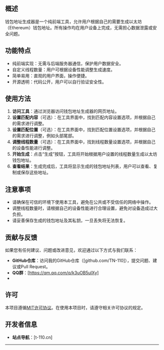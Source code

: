 ## 概述  
  
钱包地址生成器是一个纯前端工具，允许用户根据自己的需要生成以太坊（Ethereum）钱包地址。所有操作均在用户设备上完成，无需担心数据泄露或安全问题。  
  
## 功能特点  
  
- 纯前端实现：无需与后端服务器通信，保护用户数据安全。  
- 自定义线程数量：用户可根据设备性能调整生成速度。  
- 简单易用：直观的用户界面，操作便捷。  
- 开源透明：代码公开，用户可以自行验证安全性。  
  
## 使用方法  
  
1. **访问工具**：通过浏览器访问钱包地址生成器的网页地址。
2. **设置匹配内容**（可选）：在工具界面中，找到匹配内容设置选项，并根据自己的需求进行调整。
3. **设置匹配位置**（可选）：在工具界面中，找到匹配位置设置选项，并根据自己的需求进行调整，例如头部尾部。
4. **调整线程数量**（可选）：在工具界面中，找到线程数量设置选项，并根据自己的设备性能进行调整。
5. **开始生成**：点击“生成”按钮，工具将开始根据用户设置的线程数量生成以太坊钱包地址。
6. **查看结果**：生成完成后，工具将显示生成的钱包地址列表，用户可以查看、复制或保存这些地址。
  
## 注意事项  
  
- 请确保在可信的环境下使用本工具，避免在公共或不受信任的网络中操作。  
- 调整线程数量时，请根据自己的设备性能进行合理设置，避免对设备造成过大负担。  
- 请妥善保存生成的钱包地址及其私钥，一旦丢失将无法恢复。  
  
## 贡献与反馈  
  
如果您有任何建议、问题或改进意见，欢迎通过以下方式与我们联系：  
  
- **GitHub仓库**：访问我的GitHub仓库（[github.com/TN-110]），提交问题、建议或Pull Request。  
- **QQ群**：[https://qm.qq.com/q/k3uOB5ulXy]
- 
## 许可  
  
本项目遵循[MIT许可协议](LICENSE)。在使用本项目时，请遵守相关许可协议的规定。  
  
## 开发者信息  
  
- **站点导航**：[t-110.cn]  

  
   
  
---  

